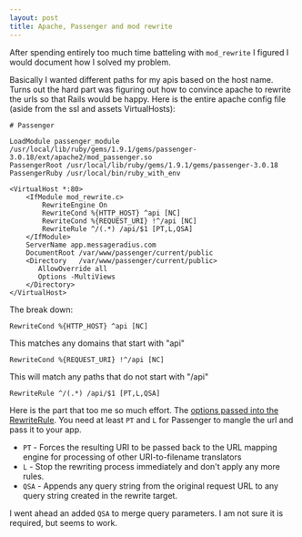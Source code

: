 ```yaml
---
layout: post
title: Apache, Passenger and mod rewrite
---
```


After spending entirely too much time batteling with `mod_rewrite` I figured I would document how I solved my problem.

Basically I wanted different paths for my apis based on the host name. Turns out the hard part was figuring out how to convince apache to rewrite the urls so that Rails would be happy. Here is the entire apache config file (aside from the ssl and assets VirtualHosts):

    # Passenger

    LoadModule passenger_module /usr/local/lib/ruby/gems/1.9.1/gems/passenger-3.0.18/ext/apache2/mod_passenger.so
    PassengerRoot /usr/local/lib/ruby/gems/1.9.1/gems/passenger-3.0.18
    PassengerRuby /usr/local/bin/ruby_with_env

    <VirtualHost *:80>
        <IfModule mod_rewrite.c>
            RewriteEngine On
            RewriteCond %{HTTP_HOST} ^api [NC]
            RewriteCond %{REQUEST_URI} !^/api [NC]
            RewriteRule ^/(.*) /api/$1 [PT,L,QSA]
        </IfModule>
        ServerName app.messageradius.com
        DocumentRoot /var/www/passenger/current/public
        <Directory   /var/www/passenger/current/public>
           AllowOverride all
           Options -MultiViews
        </Directory>
    </VirtualHost>

The break down:

    RewriteCond %{HTTP_HOST} ^api [NC]

This matches any domains that start with "api"

    RewriteCond %{REQUEST_URI} !^/api [NC]

This will match any paths that do not start with "/api"

    RewriteRule ^/(.*) /api/$1 [PT,L,QSA]

Here is the part that too me so much effort. The [options passed into the RewriteRule](http://httpd.apache.org/docs/2.2/mod/mod_rewrite.html). You need at least `PT` and `L` for Passenger to mangle the url and pass it to your app.

* `PT` - Forces the resulting URI to be passed back to the URL mapping engine for processing of other URI-to-filename translators
* `L` - Stop the rewriting process immediately and don't apply any more rules.
* `QSA` - Appends any query string from the original request URL to any query string created in the rewrite target.

I went ahead an added `QSA` to merge query parameters. I am not sure it is required, but seems to work.



